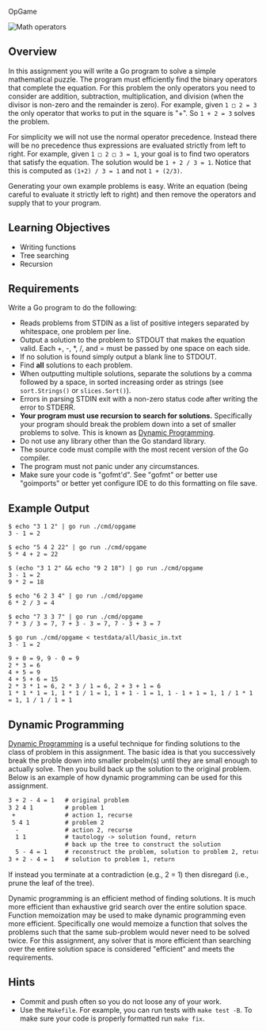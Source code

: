  OpGame

![Math operators](https://upload.wikimedia.org/wikipedia/commons/thumb/1/12/Basic_arithmetic_operators.svg/330px-Basic_arithmetic_operators.svg.png)

## Overview

In this assignment you will write a Go program to solve a simple mathematical puzzle.  The program must efficiently find the binary operators that complete the equation.  For this problem the only operators you need to consider are addition, subtraction, multiplication, and division (when the divisor is non-zero and the remainder is zero).  For example, given `1 □ 2 = 3` the only operator that works to put in the square is "+".  So `1 + 2 = 3` solves the problem.

For simplicity we will not use the normal operator precedence.  Instead there will be no precedence thus expressions are evaluated strictly from left to right.  For example, given `1 □ 2 □ 3 = 1`, your goal is to find two operators that satisfy the equation.  The solution would be `1 + 2 / 3 = 1`.  Notice that this is computed as `(1+2) / 3 = 1` and not `1 + (2/3)`.

Generating your own example problems is easy.  Write an equation (being careful to evaluate it strictly left to right) and then remove the operators and supply that to your program.

## Learning Objectives

- Writing functions
- Tree searching
- Recursion

## Requirements

Write a Go program to do the following:

- Reads problems from STDIN as a list of positive integers separated by whitespace, one problem per line.
- Output a solution to the problem to STDOUT that makes the equation valid.  Each +, -, *, /, and = must be passed by one space on each side.
- If no solution is found simply output a blank line to STDOUT.
- Find **all** solutions to each problem.
- When outputting multiple solutions, separate the solutions by a comma followed by a space, in sorted increasing order as strings (see `sort.Strings()` or `slices.Sort()`).
- Errors in parsing STDIN exit with a non-zero status code after writing the error to STDERR.
- **Your program must use recursion to search for solutions.**  Specifically your program should break the problem down into a set of smaller problems to solve.  This is known as [Dynamic Programming](https://en.wikipedia.org/wiki/Dynamic_programming).
- Do not use any library other than the Go standard library.
- The source code must compile with the most recent version of the Go compiler.
- The program must not panic under any circumstances.
- Make sure your code is "gofmt'd".  See "gofmt" or better use "goimports" or better yet configure IDE to do this formatting on file save.

## Example Output

```shell
$ echo "3 1 2" | go run ./cmd/opgame
3 - 1 = 2

$ echo "5 4 2 22" | go run ./cmd/opgame
5 * 4 + 2 = 22

$ (echo "3 1 2" && echo "9 2 18") | go run ./cmd/opgame
3 - 1 = 2
9 * 2 = 18

$ echo "6 2 3 4" | go run ./cmd/opgame
6 * 2 / 3 = 4

$ echo "7 3 3 7" | go run ./cmd/opgame
7 * 3 / 3 = 7, 7 + 3 - 3 = 7, 7 - 3 + 3 = 7

$ go run ./cmd/opgame < testdata/all/basic_in.txt
3 - 1 = 2

9 + 0 = 9, 9 - 0 = 9
2 * 3 = 6
4 + 5 = 9
4 + 5 + 6 = 15
2 * 3 * 1 = 6, 2 * 3 / 1 = 6, 2 + 3 + 1 = 6
1 * 1 * 1 = 1, 1 * 1 / 1 = 1, 1 + 1 - 1 = 1, 1 - 1 + 1 = 1, 1 / 1 * 1 = 1, 1 / 1 / 1 = 1
```

## Dynamic Programming

[Dynamic Programming](https://en.wikipedia.org/wiki/Dynamic_programming) is a useful technique for finding solutions to the class of problem in this assignment.  The basic idea is that you successively break the proble down into smaller probelm(s) until they are small enough to actually solve.  Then you build back up the solution to the original problem.  Below is an example of how dynamic programming can be used for this assignment.

```txt
3 + 2 - 4 = 1   # original problem
3 2 4 1         # problem 1
 +              # action 1, recurse
 5 4 1          # problem 2
  -             # action 2, recurse
  1 1           # tautology -> solution found, return
                # back up the tree to construct the solution
  5 - 4 = 1     # reconstruct the problem, solution to problem 2, return
3 + 2 - 4 = 1   # solution to problem 1, return
```

If instead you terminate at a contradiction (e.g., 2 = 1) then disregard (i.e., prune the leaf of the tree).

Dynamic programming is an efficient method of finding solutions.  It is much more efficient than exhaustive grid search over the entire solution space.  Function memoization may be used to make dynamic programming even more efficient.  Specifically one would memoize a function that solves the problems such that the same sub-problem would never need to be solved twice.  For this assignment, any solver that is more efficient than searching over the entire solution space is considered "efficient" and meets the requirements.  

## Hints

- Commit and push often so you do not loose any of your work.
- Use the `Makefile`.  For example, you can run tests with `make test -B`.  To make sure your code is properly formatted run `make fix`.


